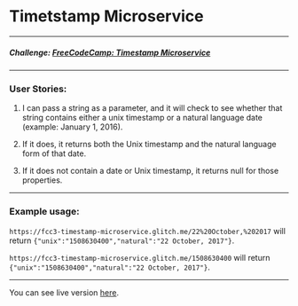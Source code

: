 # Timetstamp Microservice
___

##### Challenge: [FreeCodeCamp: Timestamp Microservice](https://www.freecodecamp.org/challenges/timestamp-microservice)

___

### User Stories:

1. I can pass a string as a parameter, and it will check to see whether that string contains either a unix timestamp or a natural language date (example: January 1, 2016).

2. If it does, it returns both the Unix timestamp and the natural language form of that date.

3. If it does not contain a date or Unix timestamp, it returns null for those properties.
___

### Example usage: 

`https://fcc3-timestamp-microservice.glitch.me/22%20October,%202017` will return `{"unix":"1508630400","natural":"22 October, 2017"}`.

`https://fcc3-timestamp-microservice.glitch.me/1508630400` will return `{"unix":"1508630400","natural":"22 October, 2017"}`.


___

You can see live version [here](https://excited-resolution.glitch.me/).